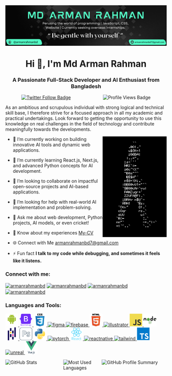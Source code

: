 <img align="center" alt="banner" src="https://github.com/armanrahmanbd/armanrahmanbd/blob/main/github-banner.png">

<h1 align="center">Hi 👋, I'm Md Arman Rahman</h1>
<h3 align="center">A Passionate Full-Stack Developer and AI Enthusiast from Bangladesh</h3>

<div style="display: flex; justify-content: space-around; ">
  <!-- Twitter Follow Button -->
  <a href="https://twitter.com/armanrahmanbd" target="_blank">
    <img src="https://img.shields.io/twitter/follow/armanrahmanbd?logo=twitter&style=for-the-badge" alt="Twitter Follow Badge" />
  </a>

  <!-- Profile Views Badge -->
  <img align="right" src="https://komarev.com/ghpvc/?username=armanrahmanbd&label=Profile%20views&color=0e75b6&style=flat" alt="Profile Views Badge" />
</div>

  As an ambitious and scrupulous individual with strong logical and technical skill base, I therefore strive for a focused approach in all my academic and practical            undertakings. Look forward to getting the opportunity to use this knowledge on real challenges in the field of technology and contribute meaningfully towards the             developments.

  <img align="right" alt="code" width="200px" height="313" src="https://github.com/armanrahmanbd/armanrahmanbd/blob/main/github-code.gif">
  
- 🔭 I’m currently working on building innovative AI tools and dynamic web applications.

- 🌱 I’m currently learning React.js, Next.js, and advanced Python concepts for AI development.

-  👯 I’m looking to collaborate on impactful open-source projects and AI-based applications.
 
- 🤝 I’m looking for help with real-world AI implementation and problem-solving.
- 💬 Ask me about web development, Python projects, AI models, or even cricket!

- 📄 Know about my experiences <a target="_blank">[My-CV](https://cv-arman.tiiny.site/)</a>

- 🌐 Connect with Me [armanrahmanbd7@gmail.com](mailto:armanrahmanbd7@gmail.com)

- ⚡ Fun fact **I talk to my code while debugging, and sometimes it feels like it listens.**

<h3 align="left">Connect with me:</h3>
<p align="left">
<a href="https://twitter.com/armanrahmanbd" target="blank"><img align="center" src="https://raw.githubusercontent.com/rahuldkjain/github-profile-readme-generator/master/src/images/icons/Social/twitter.svg" alt="armanrahmanbd" height="30" width="40" /></a>
<a href="https://linkedin.com/in/armanrahmanbd" target="blank"><img align="center" src="https://raw.githubusercontent.com/rahuldkjain/github-profile-readme-generator/master/src/images/icons/Social/linked-in-alt.svg" alt="armanrahmanbd" height="30" width="40" /></a>
<a href="https://fb.com/armanrahmanbd" target="blank"><img align="center" src="https://raw.githubusercontent.com/rahuldkjain/github-profile-readme-generator/master/src/images/icons/Social/facebook.svg" alt="armanrahmanbd" height="30" width="40" /></a>
<a href="https://instagram.com/armanrahmanbd" target="blank"><img align="center" src="https://raw.githubusercontent.com/rahuldkjain/github-profile-readme-generator/master/src/images/icons/Social/instagram.svg" alt="armanrahmanbd" height="30" width="40" /></a>
</p>

<h3 align="left">Languages and Tools:</h3>
<p align="left"> <a href="https://developer.android.com" target="_blank" rel="noreferrer"> <img src="https://raw.githubusercontent.com/devicons/devicon/master/icons/android/android-original-wordmark.svg" alt="android" width="40" height="40"/> </a> <a href="https://getbootstrap.com" target="_blank" rel="noreferrer"> <img src="https://raw.githubusercontent.com/devicons/devicon/master/icons/bootstrap/bootstrap-plain-wordmark.svg" alt="bootstrap" width="40" height="40"/> </a> <a href="https://www.w3schools.com/css/" target="_blank" rel="noreferrer"> <img src="https://raw.githubusercontent.com/devicons/devicon/master/icons/css3/css3-original-wordmark.svg" alt="css3" width="40" height="40"/> </a> <a href="https://www.figma.com/" target="_blank" rel="noreferrer"> <img src="https://www.vectorlogo.zone/logos/figma/figma-icon.svg" alt="figma" width="40" height="40"/> </a> <a href="https://firebase.google.com/" target="_blank" rel="noreferrer"> <img src="https://www.vectorlogo.zone/logos/firebase/firebase-icon.svg" alt="firebase" width="40" height="40"/> </a> <a href="https://www.w3.org/html/" target="_blank" rel="noreferrer"> <img src="https://raw.githubusercontent.com/devicons/devicon/master/icons/html5/html5-original-wordmark.svg" alt="html5" width="40" height="40"/> </a> <a href="https://www.adobe.com/in/products/illustrator.html" target="_blank" rel="noreferrer"> <img src="https://www.vectorlogo.zone/logos/adobe_illustrator/adobe_illustrator-icon.svg" alt="illustrator" width="40" height="40"/> </a> <a href="https://developer.mozilla.org/en-US/docs/Web/JavaScript" target="_blank" rel="noreferrer"> <img src="https://raw.githubusercontent.com/devicons/devicon/master/icons/javascript/javascript-original.svg" alt="javascript" width="40" height="40"/> </a> <a href="https://nodejs.org" target="_blank" rel="noreferrer"> <img src="https://raw.githubusercontent.com/devicons/devicon/master/icons/nodejs/nodejs-original-wordmark.svg" alt="nodejs" width="40" height="40"/> </a> <a href="https://pandas.pydata.org/" target="_blank" rel="noreferrer"> <img src="https://raw.githubusercontent.com/devicons/devicon/2ae2a900d2f041da66e950e4d48052658d850630/icons/pandas/pandas-original.svg" alt="pandas" width="40" height="40"/> </a> <a href="https://www.photoshop.com/en" target="_blank" rel="noreferrer"> <img src="https://raw.githubusercontent.com/devicons/devicon/master/icons/photoshop/photoshop-line.svg" alt="photoshop" width="40" height="40"/> </a> <a href="https://www.python.org" target="_blank" rel="noreferrer"> <img src="https://raw.githubusercontent.com/devicons/devicon/master/icons/python/python-original.svg" alt="python" width="40" height="40"/> </a> <a href="https://pytorch.org/" target="_blank" rel="noreferrer"> <img src="https://www.vectorlogo.zone/logos/pytorch/pytorch-icon.svg" alt="pytorch" width="40" height="40"/> </a> <a href="https://reactjs.org/" target="_blank" rel="noreferrer"> <img src="https://raw.githubusercontent.com/devicons/devicon/master/icons/react/react-original-wordmark.svg" alt="react" width="40" height="40"/> </a> <a href="https://reactnative.dev/" target="_blank" rel="noreferrer"> <img src="https://reactnative.dev/img/header_logo.svg" alt="reactnative" width="40" height="40"/> </a> <a href="https://tailwindcss.com/" target="_blank" rel="noreferrer"> <img src="https://www.vectorlogo.zone/logos/tailwindcss/tailwindcss-icon.svg" alt="tailwind" width="40" height="40"/> </a> <a href="https://www.typescriptlang.org/" target="_blank" rel="noreferrer"> <img src="https://raw.githubusercontent.com/devicons/devicon/master/icons/typescript/typescript-original.svg" alt="typescript" width="40" height="40"/> </a> <a href="https://unrealengine.com/" target="_blank" rel="noreferrer"> <img src="https://raw.githubusercontent.com/kenangundogan/fontisto/036b7eca71aab1bef8e6a0518f7329f13ed62f6b/icons/svg/brand/unreal-engine.svg" alt="unreal" width="40" height="40"/> </a> <a href="https://vuejs.org/" target="_blank" rel="noreferrer"> <img src="https://raw.githubusercontent.com/devicons/devicon/master/icons/vuejs/vuejs-original-wordmark.svg" alt="vuejs" width="40" height="40"/> </a> </p>

<div style="display: flex; justify-content: space-between; ">
  
  <img align="left" width="450px" src="https://github-readme-stats.vercel.app/api?username=armanrahmanbd&show_icons=true&theme=radical" alt="GitHub Stats" />
  
  <img align="right" width="300px" src="https://github-readme-stats.vercel.app/api/top-langs/?username=armanrahmanbd&layout=compact&theme=radical" alt="Most Used Languages"     />
  
  
  <img align="center" width="100%" src="https://github-profile-summary-cards.vercel.app/api/cards/profile-details?username=armanrahmanbd&theme=solarized_dark" alt="GitHub       Profile Summary" />

</div>
